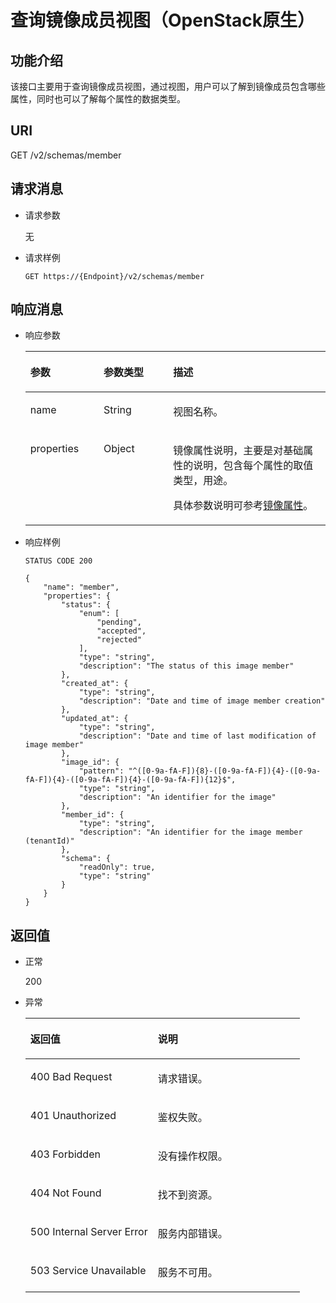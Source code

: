 # 查询镜像成员视图（OpenStack原生）<a name="ZH-CN_TOPIC_0049147876"></a>

## 功能介绍<a name="section4678164010456"></a>

该接口主要用于查询镜像成员视图，通过视图，用户可以了解到镜像成员包含哪些属性，同时也可以了解每个属性的数据类型。

## URI<a name="section1251307010456"></a>

GET /v2/schemas/member

## 请求消息<a name="section2411735110456"></a>

-   请求参数

    无

-   请求样例

    ```
    GET https://{Endpoint}/v2/schemas/member
    ```


## 响应消息<a name="section5835198610456"></a>

-   响应参数

    <a name="table5842318310456"></a>
    <table><thead align="left"><tr id="row6525201010456"><th class="cellrowborder" valign="top" width="24.407559244075593%" id="mcps1.1.4.1.1"><p id="p5092146210456"><a name="p5092146210456"></a><a name="p5092146210456"></a>参数</p>
    </th>
    <th class="cellrowborder" valign="top" width="23.15768423157684%" id="mcps1.1.4.1.2"><p id="p2779017510456"><a name="p2779017510456"></a><a name="p2779017510456"></a>参数类型</p>
    </th>
    <th class="cellrowborder" valign="top" width="52.434756524347556%" id="mcps1.1.4.1.3"><p id="p3641172510456"><a name="p3641172510456"></a><a name="p3641172510456"></a>描述</p>
    </th>
    </tr>
    </thead>
    <tbody><tr id="row6366858710456"><td class="cellrowborder" valign="top" width="24.407559244075593%" headers="mcps1.1.4.1.1 "><p id="p5688188910456"><a name="p5688188910456"></a><a name="p5688188910456"></a>name</p>
    </td>
    <td class="cellrowborder" valign="top" width="23.15768423157684%" headers="mcps1.1.4.1.2 "><p id="p968421510456"><a name="p968421510456"></a><a name="p968421510456"></a>String</p>
    </td>
    <td class="cellrowborder" valign="top" width="52.434756524347556%" headers="mcps1.1.4.1.3 "><p id="p4622397510456"><a name="p4622397510456"></a><a name="p4622397510456"></a>视图名称。</p>
    </td>
    </tr>
    <tr id="row1336259710456"><td class="cellrowborder" valign="top" width="24.407559244075593%" headers="mcps1.1.4.1.1 "><p id="p862856110456"><a name="p862856110456"></a><a name="p862856110456"></a>properties</p>
    </td>
    <td class="cellrowborder" valign="top" width="23.15768423157684%" headers="mcps1.1.4.1.2 "><p id="p3921638110456"><a name="p3921638110456"></a><a name="p3921638110456"></a>Object</p>
    </td>
    <td class="cellrowborder" valign="top" width="52.434756524347556%" headers="mcps1.1.4.1.3 "><p id="p1622165310562"><a name="p1622165310562"></a><a name="p1622165310562"></a>镜像属性说明，主要是对基础属性的说明，包含每个属性的取值类型，用途。</p>
    <p id="p4120204111445"><a name="p4120204111445"></a><a name="p4120204111445"></a>具体参数说明可参考<a href="镜像属性.md">镜像属性</a>。</p>
    </td>
    </tr>
    </tbody>
    </table>


-   响应样例

    ```
    STATUS CODE 200
    ```

    ```
    {
        "name": "member",
        "properties": {
            "status": {
                "enum": [
                    "pending",
                    "accepted",
                    "rejected"
                ],
                "type": "string",
                "description": "The status of this image member"
            },
            "created_at": {
                "type": "string",
                "description": "Date and time of image member creation"
            },
            "updated_at": {
                "type": "string",
                "description": "Date and time of last modification of image member"
            },
            "image_id": {
                "pattern": "^([0-9a-fA-F]){8}-([0-9a-fA-F]){4}-([0-9a-fA-F]){4}-([0-9a-fA-F]){4}-([0-9a-fA-F]){12}$",
                "type": "string",
                "description": "An identifier for the image"
            },
            "member_id": {
                "type": "string",
                "description": "An identifier for the image member (tenantId)"
            },
            "schema": {
                "readOnly": true,
                "type": "string"
            }
        }
    }
    ```


## 返回值<a name="section3184290310456"></a>

-   正常

    200

-   异常

    <a name="table5046465910456"></a>
    <table><thead align="left"><tr id="row5279442910456"><th class="cellrowborder" valign="top" width="46.46%" id="mcps1.1.3.1.1"><p id="p4849034810456"><a name="p4849034810456"></a><a name="p4849034810456"></a>返回值</p>
    </th>
    <th class="cellrowborder" valign="top" width="53.54%" id="mcps1.1.3.1.2"><p id="p3540414010456"><a name="p3540414010456"></a><a name="p3540414010456"></a>说明</p>
    </th>
    </tr>
    </thead>
    <tbody><tr id="row4916310910456"><td class="cellrowborder" valign="top" width="46.46%" headers="mcps1.1.3.1.1 "><p id="p2278886210456"><a name="p2278886210456"></a><a name="p2278886210456"></a>400 Bad Request</p>
    </td>
    <td class="cellrowborder" valign="top" width="53.54%" headers="mcps1.1.3.1.2 "><p id="p3395849510456"><a name="p3395849510456"></a><a name="p3395849510456"></a>请求错误。</p>
    </td>
    </tr>
    <tr id="row3719100210456"><td class="cellrowborder" valign="top" width="46.46%" headers="mcps1.1.3.1.1 "><p id="p5968121110456"><a name="p5968121110456"></a><a name="p5968121110456"></a>401 Unauthorized</p>
    </td>
    <td class="cellrowborder" valign="top" width="53.54%" headers="mcps1.1.3.1.2 "><p id="p233996110456"><a name="p233996110456"></a><a name="p233996110456"></a>鉴权失败。</p>
    </td>
    </tr>
    <tr id="row2105965410456"><td class="cellrowborder" valign="top" width="46.46%" headers="mcps1.1.3.1.1 "><p id="p2811042610456"><a name="p2811042610456"></a><a name="p2811042610456"></a>403 Forbidden</p>
    </td>
    <td class="cellrowborder" valign="top" width="53.54%" headers="mcps1.1.3.1.2 "><p id="p6235199710456"><a name="p6235199710456"></a><a name="p6235199710456"></a>没有操作权限。</p>
    </td>
    </tr>
    <tr id="row2429706910456"><td class="cellrowborder" valign="top" width="46.46%" headers="mcps1.1.3.1.1 "><p id="p2190558110456"><a name="p2190558110456"></a><a name="p2190558110456"></a>404 Not Found</p>
    </td>
    <td class="cellrowborder" valign="top" width="53.54%" headers="mcps1.1.3.1.2 "><p id="p2952161710456"><a name="p2952161710456"></a><a name="p2952161710456"></a>找不到资源。</p>
    </td>
    </tr>
    <tr id="row6436796410456"><td class="cellrowborder" valign="top" width="46.46%" headers="mcps1.1.3.1.1 "><p id="p4642261010456"><a name="p4642261010456"></a><a name="p4642261010456"></a>500 Internal Server Error</p>
    </td>
    <td class="cellrowborder" valign="top" width="53.54%" headers="mcps1.1.3.1.2 "><p id="p213507210456"><a name="p213507210456"></a><a name="p213507210456"></a>服务内部错误。</p>
    </td>
    </tr>
    <tr id="row1921565610456"><td class="cellrowborder" valign="top" width="46.46%" headers="mcps1.1.3.1.1 "><p id="p1296433510456"><a name="p1296433510456"></a><a name="p1296433510456"></a>503 Service Unavailable</p>
    </td>
    <td class="cellrowborder" valign="top" width="53.54%" headers="mcps1.1.3.1.2 "><p id="p4347817710456"><a name="p4347817710456"></a><a name="p4347817710456"></a>服务不可用。</p>
    </td>
    </tr>
    </tbody>
    </table>


